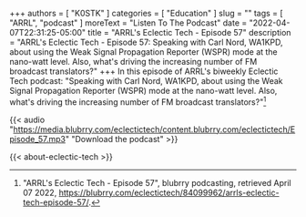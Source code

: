 +++
authors = [ "K0STK" ]
categories = [ "Education" ]
slug = ""
tags = [ "ARRL", "podcast" ]
moreText = "Listen To The Podcast"
date = "2022-04-07T22:31:25-05:00"
title = "ARRL's Eclectic Tech - Episode 57"
description = "ARRL's Eclectic Tech - Episode 57: Speaking with Carl Nord, WA1KPD, about using the Weak Signal Propagation Reporter (WSPR) mode at the nano-watt level. Also, what's driving the increasing number of FM broadcast translators?"
+++
In this episode of ARRL's biweekly Eclectic Tech podcast: "Speaking with Carl Nord, WA1KPD, about using the Weak Signal Propagation Reporter (WSPR) mode at the nano-watt level. Also, what's driving the increasing number of FM broadcast translators?"[^1]

[^1]: "ARRL's Eclectic Tech - Episode 57", blubrry podcasting, retrieved April 07 2022, https://blubrry.com/eclectictech/84099962/arrls-eclectic-tech-episode-57/.

<!--more-->

{{< audio "https://media.blubrry.com/eclectictech/content.blubrry.com/eclectictech/Episode_57.mp3" "Download the podcast" >}}

{{< about-eclectic-tech >}}
